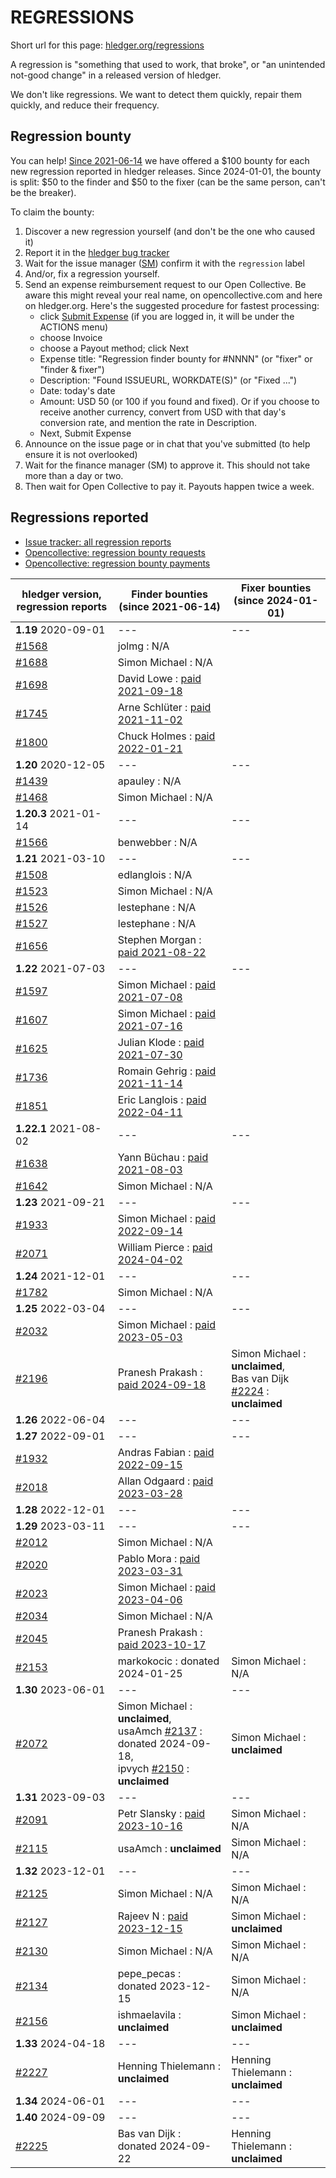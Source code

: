 # REGRESSIONS

<div class=pagetoc>

<!-- toc -->
</div>

Short url for this page: [hledger.org/regressions](https://hledger.org/regressions)

A regression is "something that used to work, that broke", or "an unintended not-good change"
in a released version of hledger.

We don't like regressions. We want to detect them quickly, repair them quickly, and reduce their frequency.

## Regression bounty

You can help!
[Since 2021-06-14](https://github.com/simonmichael/hledger/issues/1570) we have offered a $100 bounty for each new regression reported in hledger releases.
Since 2024-01-01, the bounty is split: $50 to the finder and $50 to the fixer (can be the same person, can't be the breaker).

To claim the bounty:

1. Discover a new regression yourself (and don't be the one who caused it)
2. Report it in the [hledger bug tracker](http://bugs.hledger.org)
3. Wait for the issue manager ([SM](https://joyful.com)) confirm it with the `regression` label
4. And/or, fix a regression yourself.
5. Send an expense reimbursement request to our Open Collective. 
   Be aware this might reveal your real name, on opencollective.com and here on hledger.org.
   Here's the suggested procedure for fastest processing:
   - click [Submit Expense](https://opencollective.com/hledger/expenses/new)  (if you are logged in, it will be under the ACTIONS menu) 
   - choose Invoice
   - choose a Payout method; click Next
   - Expense title: "Regression finder bounty for #NNNN" (or "fixer" or "finder & fixer")
   - Description: "Found ISSUEURL, WORKDATE(S)" (or "Fixed ...")
   - Date: today's date
   - Amount: USD 50 (or 100 if you found and fixed).
     Or if you choose to receive another currency, convert from USD with that day's conversion rate, and mention the rate in Description.
   - Next, Submit Expense
5. Announce on the issue page or in chat that you've submitted (to help ensure it is not overlooked)
6. Wait for the finance manager (SM) to approve it. This should not take more than a day or two.
7. Then wait for Open Collective to pay it. Payouts happen twice a week.

## Regressions reported

- [Issue tracker: all regression reports](https://bugs.hledger.org/regressions)
- [Opencollective: regression bounty requests](https://opencollective.com/hledger/expenses?amount=50-100)
- [Opencollective: regression bounty payments](https://opencollective.com/hledger/transactions?kind=EXPENSE&amount=50-100)

| hledger&nbsp;version, <br>regression&nbsp;reports | Finder&nbsp;bounties <br>(since 2021-06-14)                                                                   | Fixer&nbsp;bounties <br>(since 2024-01-01) <!-- some missing -->        |
|---------------------------------------------------|---------------------------------------------------------------------------------------------------------------|-------------------------------------------------------------------------|
| **1.19** 2020-09-01                               | ---                                                                                                           | ---                                                                     |
| [#1568]                                           | jolmg           : N/A                                                                                         |                                                                         |
| [#1688]                                           | Simon Michael   : N/A                                                                                         |                                                                         |
| [#1698]                                           | David Lowe      : [paid 2021-09-18](https://opencollective.com/hledger/expenses/50380)                        |                                                                         |
| [#1745]                                           | Arne Schlüter   : [paid 2021-11-02](https://opencollective.com/hledger/expenses/54446)                        |                                                                         |
| [#1800]                                           | Chuck Holmes    : [paid 2022-01-21](https://opencollective.com/hledger/expenses/61802)                        |                                                                         |
| **1.20** 2020-12-05                               | ---                                                                                                           | ---                                                                     |
| [#1439]                                           | apauley         : N/A                                                                                         |                                                                         |
| [#1468]                                           | Simon Michael   : N/A                                                                                         |                                                                         |
| **1.20.3** 2021-01-14                             | ---                                                                                                           | ---                                                                     |
| [#1566]                                           | benwebber       : N/A                                                                                         |                                                                         |
| **1.21** 2021-03-10                               | ---                                                                                                           | ---                                                                     |
| [#1508]                                           | edlanglois      : N/A                                                                                         |                                                                         |
| [#1523]                                           | Simon Michael   : N/A                                                                                         |                                                                         |
| [#1526]                                           | lestephane      : N/A                                                                                         |                                                                         |
| [#1527]                                           | lestephane      : N/A                                                                                         |                                                                         |
| [#1656]                                           | Stephen Morgan  : [paid 2021-08-22](https://opencollective.com/hledger/expenses/48246)                        |                                                                         |
| **1.22** 2021-07-03                               | ---                                                                                                           | ---                                                                     |
| [#1597]                                           | Simon Michael   : [paid 2021-07-08](https://opencollective.com/hledger/expenses/44939)                        |                                                                         |
| [#1607]                                           | Simon Michael   : [paid 2021-07-16](https://opencollective.com/hledger/expenses/45547)                        |                                                                         |
| [#1625]                                           | Julian Klode    : [paid 2021-07-30](https://opencollective.com/hledger/expenses/46431)                        |                                                                         |
| [#1736]                                           | Romain Gehrig   : [paid 2021-11-14](https://opencollective.com/hledger/expenses/55510)                        |                                                                         |
| [#1851]                                           | Eric Langlois   : [paid 2022-04-11](https://opencollective.com/hledger/expenses/72187)                        |                                                                         |
| **1.22.1** 2021-08-02                             | ---                                                                                                           | ---                                                                     |
| [#1638]                                           | Yann Büchau     : [paid 2021-08-03](https://opencollective.com/hledger/expenses/46918)                        |                                                                         |
| [#1642]                                           | Simon Michael   : N/A                                                                                         |                                                                         |
| **1.23** 2021-09-21                               | ---                                                                                                           | ---                                                                     |
| [#1933]                                           | Simon Michael   : [paid 2022-09-14](https://opencollective.com/hledger/expenses/95068)                        |                                                                         |
| [#2071]                                           | William Pierce  : [paid 2024-04-02](https://opencollective.com/hledger/expenses/195768)                       |                                                                         |
| **1.24** 2021-12-01                               | ---                                                                                                           | ---                                                                     |
| [#1782]                                           | Simon Michael   : N/A                                                                                         |                                                                         |
| **1.25** 2022-03-04                               | ---                                                                                                           | ---                                                                     |
| [#2032]                                           | Simon Michael   : [paid 2023-05-03](https://opencollective.com/hledger/expenses/137410)                       |                                                                         |
| [#2196]                                           | Pranesh Prakash : [paid 2024-09-18](https://opencollective.com/hledger/expenses/220683)                       | Simon Michael : **unclaimed**, <br>Bas van Dijk [#2224] : **unclaimed** |
| **1.26** 2022-06-04                               | ---                                                                                                           | ---                                                                     |
| **1.27** 2022-09-01                               | ---                                                                                                           | ---                                                                     |
| [#1932]                                           | Andras Fabian   : [paid 2022-09-15](https://opencollective.com/hledger/expenses/95112)                        |                                                                         |
| [#2018]                                           | Allan Odgaard   : [paid 2023-03-28](https://opencollective.com/hledger/expenses/130591)                       |                                                                         |
| **1.28** 2022-12-01                               | ---                                                                                                           | ---                                                                     |
| **1.29** 2023-03-11                               | ---                                                                                                           | ---                                                                     |
| [#2012]                                           | Simon Michael   : N/A                                                                                         |                                                                         |
| [#2020]                                           | Pablo Mora      : [paid 2023-03-31](https://opencollective.com/hledger/expenses/131350)                       |                                                                         |
| [#2023]                                           | Simon Michael   : [paid 2023-04-06](https://opencollective.com/hledger/expenses/132635)                       |                                                                         |
| [#2034]                                           | Simon Michael   : N/A                                                                                         |                                                                         |
| [#2045]                                           | Pranesh Prakash : [paid 2023-10-17](https://opencollective.com/hledger/expenses/150171)                       |                                                                         |
| [#2153]                                           | markokocic      : donated 2024-01-25                                                                          | Simon Michael : N/A                                                     |
| **1.30** 2023-06-01                               | ---                                                                                                           | ---                                                                     |
| [#2072]                                           | Simon Michael   : **unclaimed**, <br>usaAmch [#2137] : donated 2024-09-18, <br>ipvych [#2150] : **unclaimed** | Simon Michael : **unclaimed**                                           |
| **1.31** 2023-09-03                               | ---                                                                                                           | ---                                                                     |
| [#2091]                                           | Petr Slansky    : [paid 2023-10-16](https://opencollective.com/hledger/expenses/166632)                       | Simon Michael : N/A                                                     |
| [#2115]                                           | usaAmch         : **unclaimed**                                                                               | Simon Michael : N/A                                                     |
| **1.32** 2023-12-01                               | ---                                                                                                           | ---                                                                     |
| [#2125]                                           | Simon Michael   : N/A                                                                                         | Simon Michael : N/A                                                     |
| [#2127]                                           | Rajeev N        : [paid 2023-12-15](https://opencollective.com/hledger/expenses/177761)                       | Simon Michael : **unclaimed**                                           |
| [#2130]                                           | Simon Michael   : N/A                                                                                         | Simon Michael : N/A                                                     |
| [#2134]                                           | pepe_pecas      : donated 2023-12-15                                                                          | Simon Michael : N/A                                                     |
| [#2156]                                           | ishmaelavila    : **unclaimed**                                                                               | Simon Michael : **unclaimed**                                           |
| **1.33** 2024-04-18                               | ---                                                                                                           | ---                                                                     |
| [#2227]                                           | Henning Thielemann : **unclaimed**                                                                            | Henning Thielemann : **unclaimed**                                      |
| **1.34** 2024-06-01                               | ---                                                                                                           | ---                                                                     |
| **1.40** 2024-09-09                               | ---                                                                                                           | ---                                                                     |
| [#2225]                                           | Bas van Dijk    : donated 2024-09-22                                                                          | Henning Thielemann : **unclaimed**                                      |



[#1439]: https://github.com/simonmichael/hledger/issues/1439
[#1468]: https://github.com/simonmichael/hledger/issues/1468
[#1508]: https://github.com/simonmichael/hledger/issues/1508
[#1523]: https://github.com/simonmichael/hledger/issues/1523
[#1526]: https://github.com/simonmichael/hledger/issues/1526
[#1527]: https://github.com/simonmichael/hledger/issues/1527
[#1566]: https://github.com/simonmichael/hledger/issues/1566
[#1568]: https://github.com/simonmichael/hledger/issues/1568
[#1597]: https://github.com/simonmichael/hledger/issues/1597
[#1607]: https://github.com/simonmichael/hledger/issues/1607
[#1625]: https://github.com/simonmichael/hledger/issues/1625
[#1638]: https://github.com/simonmichael/hledger/issues/1638
[#1642]: https://github.com/simonmichael/hledger/issues/1642
[#1656]: https://github.com/simonmichael/hledger/issues/1656
[#1688]: https://github.com/simonmichael/hledger/issues/1688
[#1698]: https://github.com/simonmichael/hledger/issues/1698
[#1736]: https://github.com/simonmichael/hledger/issues/1736
[#1745]: https://github.com/simonmichael/hledger/issues/1745
[#1782]: https://github.com/simonmichael/hledger/issues/1782
[#1800]: https://github.com/simonmichael/hledger/issues/1800
[#1851]: https://github.com/simonmichael/hledger/issues/1851
[#1932]: https://github.com/simonmichael/hledger/issues/1932
[#1933]: https://github.com/simonmichael/hledger/issues/1933
[#2012]: https://github.com/simonmichael/hledger/issues/2012
[#2018]: https://github.com/simonmichael/hledger/issues/2018
[#2020]: https://github.com/simonmichael/hledger/issues/2020
[#2023]: https://github.com/simonmichael/hledger/issues/2023
[#2032]: https://github.com/simonmichael/hledger/issues/2032
[#2034]: https://github.com/simonmichael/hledger/issues/2034
[#2045]: https://github.com/simonmichael/hledger/issues/2045
[#2071]: https://github.com/simonmichael/hledger/issues/2071
[#2072]: https://github.com/simonmichael/hledger/issues/2072
[#2091]: https://github.com/simonmichael/hledger/issues/2091
[#2115]: https://github.com/simonmichael/hledger/issues/2115
[#2125]: https://github.com/simonmichael/hledger/issues/2125
[#2127]: https://github.com/simonmichael/hledger/issues/2127
[#2130]: https://github.com/simonmichael/hledger/issues/2130
[#2134]: https://github.com/simonmichael/hledger/issues/2134
[#2137]: https://github.com/simonmichael/hledger/issues/2137
[#2150]: https://github.com/simonmichael/hledger/issues/2150
[#2153]: https://github.com/simonmichael/hledger/issues/2153
[#2156]: https://github.com/simonmichael/hledger/issues/2156
[#2196]: https://github.com/simonmichael/hledger/issues/2196
[#2224]: https://github.com/simonmichael/hledger/issues/2224
[#2225]: https://github.com/simonmichael/hledger/issues/2225
[#2227]: https://github.com/simonmichael/hledger/issues/2227
